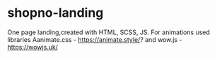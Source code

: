 # shopno-landing
One page landing,сreated with HTML, SCSS, JS. 
For animations used libraries Aanimate.css - https://animate.style/? and wow.js - https://wowjs.uk/ 
